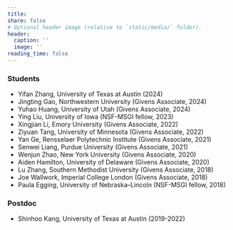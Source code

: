 ```yaml
---
title:
share: false
# Optional header image (relative to `static/media/` folder).
header:
  caption: ''
  image: ''
reading_time: false
---
```


### Students
- Yifan Zhang, University of Texas at Austin (2024)
- Jingting Gao, Northwestern University (Givens Associate, 2024)
- Yuhao Huang, University of Utah (Givens Associate, 2024)
- Ying Liu, University of Iowa (NSF-MSGI fellow, 2023)
- Xingjian Li, Emory University (Givens Associate, 2022)
- Ziyuan Tang, University of Minnesota (Givens Associate, 2022)
- Yan Ge, Rensselaer Polytechnic Institute (Givens Associate, 2021)
- Senwei Liang, Purdue University (Givens Associate, 2021)
- Wenjun Zhao, New York University (Givens Associate, 2020)
- Aiden Hamilton, University of Delaware (Givens Associate, 2020)
- Lu Zhang, Southern Methodist University (Givens Associate, 2018)
- Joe Wallwork, Imperial College London (Givens Associate, 2018)
- Paula Egging, University of Nebraska–Lincoln (NSF-MSGI fellow, 2018)

### Postdoc
- Shinhoo Kang, University of Texas at Austin (2019-2022)
